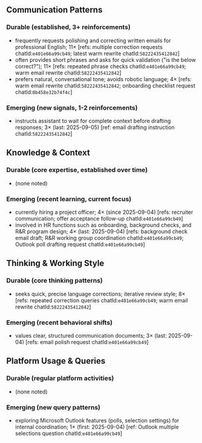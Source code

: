 ## Communication Patterns
### Durable (established, 3+ reinforcements)
- frequently requests polishing and correcting written emails for professional English; 11× [refs: multiple correction requests chatId:`e401e66a99cb49`; latest warm rewrite chatId:`58222435412842`]
- often provides short phrases and asks for quick validation ("is the below correct?"); 11× [refs: repeated phrase checks chatId:`e401e66a99cb49`; warm email rewrite chatId:`58222435412842`]
- prefers natural, conversational tone; avoids robotic language; 4× [refs: warm email rewrite chatId:`58222435412842`; onboarding checklist request chatId:`0b458e32b74f4c`]

### Emerging (new signals, 1-2 reinforcements)
- instructs assistant to wait for complete context before drafting responses; 3× (last: 2025-09-05) [ref: email drafting instruction chatId:`58222435412842`]

## Knowledge & Context
### Durable (core expertise, established over time)
- (none noted)

### Emerging (recent learning, current focus)
- currently hiring a project officer; 4× (since 2025-09-04) [refs: recruiter communication; offer acceptance follow-up chatId:`e401e66a99cb49`]
- involved in HR functions such as onboarding, background checks, and R&R program design; 4× (last: 2025-09-04) [refs: background check email draft; R&R working group coordination chatId:`e401e66a99cb49`; Outlook poll drafting request chatId:`e401e66a99cb49`]

## Thinking & Working Style
### Durable (core thinking patterns)
- seeks quick, precise language corrections; iterative review style; 8× [refs: repeated correction queries chatId:`e401e66a99cb49`; warm email rewrite chatId:`58222435412842`]

### Emerging (recent behavioral shifts)
- values clear, structured communication documents; 3× (last: 2025-09-04) [refs: email polish request chatId:`e401e66a99cb49`]

## Platform Usage & Queries
### Durable (regular platform activities)
- (none noted)

### Emerging (new query patterns)
- exploring Microsoft Outlook features (polls, selection settings) for internal coordination; 1× (first: 2025-09-04) [ref: Outlook multiple selections question chatId:`e401e66a99cb49`]
